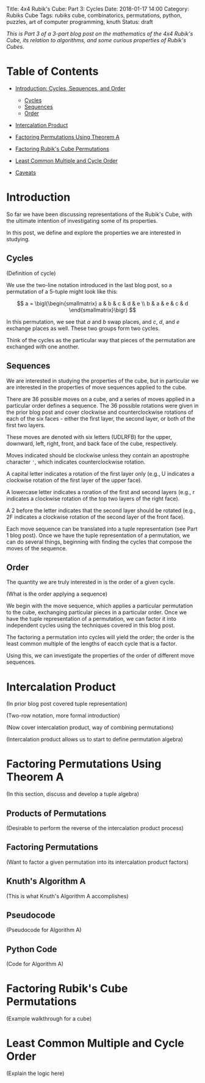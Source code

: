 Title: 4x4 Rubik's Cube: Part 3: Cycles
Date: 2018-01-17 14:00
Category: Rubiks Cube
Tags: rubiks cube, combinatorics, permutations, python, puzzles, art of computer programming, knuth
Status: draft

*This is Part 3 of a 3-part blog post 
on the mathematics of the 4x4 Rubik's Cube, 
its relation to algorithms, and some 
curious properties of Rubik's Cubes.*

# Table of Contents

* [Introduction: Cycles, Sequences, and Order](#intro)
    * [Cycles](#intro-cycles)
    * [Sequences](#intro-sequences)
    * [Order](#intro-order)

* [Intercalation Product](#intercalation)

* [Factoring Permutations Using Theorem A](#factoring)

* [Factoring Rubik's Cube Permutations](#rubiks)

* [Least Common Multiple and Cycle Order](#lcmorder)

* [Caveats](#caveats)



<a name="intro"></a>
# Introduction

So far we have been discussing representations of the Rubik's Cube,
with the ultimate intention of investigating some of its properties.

In this post, we define and explore the properties we are interested
in studying.

<a name="intro-cycles"></a>
## Cycles

(Definition of cycle)

We use the two-line notation introduced in the last blog post,
so a permutation of a 5-tuple might look like this:

$$
a = \bigl(\begin{smallmatrix}
  a & b & c & d & e \\
  b & a & e & c & d 
\end{smallmatrix}\bigr)
$$

In this permutation, we see that $a$ and $b$ swap places,
and $c$, $d$, and $e$ exchange places as well. These two
groups form two cycles. 

Think of the cycles as the particular way that pieces 
of the permutation are exchanged with one another.

<a name="intro-sequences"></a>
## Sequences

We are interested in studying the properties of the cube,
but in particular we are interested in the properties of 
move sequences applied to the cube.

There are 36 possible moves on a cube, and a series of 
moves applied in a particular order defines a sequence.
The 36 possible rotations were given in the prior blog post
and cover clockwise and counterclockwise rotations of 
each of the six faces - either the first layer, the second layer,
or both of the first two layers.

These moves are denoted with six letters (UDLRFB) for the upper,
downward, left, right, front, and back face of the cube, respectively.

Moves indicated should be clockwise unless they contain an apostrophe
character `'`, which indicates counterclockwise rotation.

A capital letter indicates a rotation of the first layer only 
(e.g., U indicates a clockwise rotation of the first layer of 
the upper face).

A lowercase letter indicates a roration of the first and second layers
(e.g., r indicates a clockwise rotation of the top two layers of
the right face).

A 2 before the letter indicates that the second layer should be rotated
(e.g., 2F indicates a clockwise rotation of the second layer of the 
front face).

Each move sequence can be translated into a tuple representation
(see Part 1 blog post). Once we have the tuple representation of a 
permutation, we can do several things, beginning with finding
the cycles that compose the moves of the sequence.

<a name="intro-order"></a>
## Order

The quantity we are truly interested in is the order of a given cycle.

(What is the order applying a sequence)

We begin with the move sequence, which applies a particular permutation
to the cube, exchanging particular pieces in a particular order.
Once we have the tuple representation of a permutation, we can 
factor it into independent cycles using the techniques covered in 
this blog post. 

The factoring a permutation into cycles will yield the order; 
the order is the least common multiple of the lengths of eacch
cycle that is a factor.

Using this, we can investigate the properties of the order 
of different move sequences.

<a name="intercalation"></a>
# Intercalation Product

(In prior blog post covered tuple representation)

(Two-row notation, more formal introduction)

(Now cover intercalation product, way of combining permutations)

(Intercalation product allows us to start to define permutation algebra)

<a name="factoring"></a>
# Factoring Permutations Using Theorem A

(In this section, discuss and develop a tuple algebra)

## Products of Permutations

(Desirable to perform the reverse of the intercalation product process)

## Factoring Permutations

(Want to factor a given permutation into its intercalation product factors)

## Knuth's Algorithm A

(This is what Knuth's Algorithm A accomplishes)

## Pseudocode 

(Pseudocode for Algorithm A)

## Python Code

(Code for Algorithm A)

<a name="rubiks"></a>
# Factoring Rubik's Cube Permutations

(Example walkthrough for a cube)

<a name="lcmorder"></a>
# Least Common Multiple and Cycle Order

(Explain the logic here)


